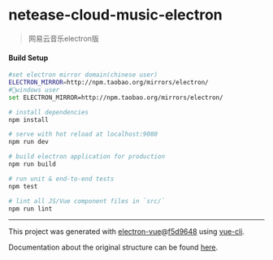 # netease-cloud-music-electron

> 网易云音乐electron版


#### Build Setup

``` bash
#set electron mirror domain(chinese user)
ELECTRON_MIRROR=http://npm.taobao.org/mirrors/electron/ 
#windows user
set ELECTRON_MIRROR=http://npm.taobao.org/mirrors/electron/ 

# install dependencies
npm install

# serve with hot reload at localhost:9080
npm run dev

# build electron application for production
npm run build

# run unit & end-to-end tests
npm test

# lint all JS/Vue component files in `src/`
npm run lint

```
---

This project was generated with [electron-vue](https://github.com/SimulatedGREG/electron-vue)@[f5d9648](https://github.com/SimulatedGREG/electron-vue/tree/f5d9648e169a3efef53159823cc7a4c7eb7221d1) using [vue-cli](https://github.com/vuejs/vue-cli). 

Documentation about the original structure can be found [here](https://simulatedgreg.gitbooks.io/electron-vue/content/index.html).
